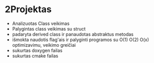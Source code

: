 # 2Projektas

* Analizuotas Class veikimas
* Palygintas class veikimas su struct
* padaryta derived class ir panaudotas abstraktus metodas
* išmokta naudotis flag'ais ir palyginti programos su  O(1) O(2) O(x) optimizavimu, veikimo greičiai
* sukurtas doxygen failas
* sukurtas cmake failas
